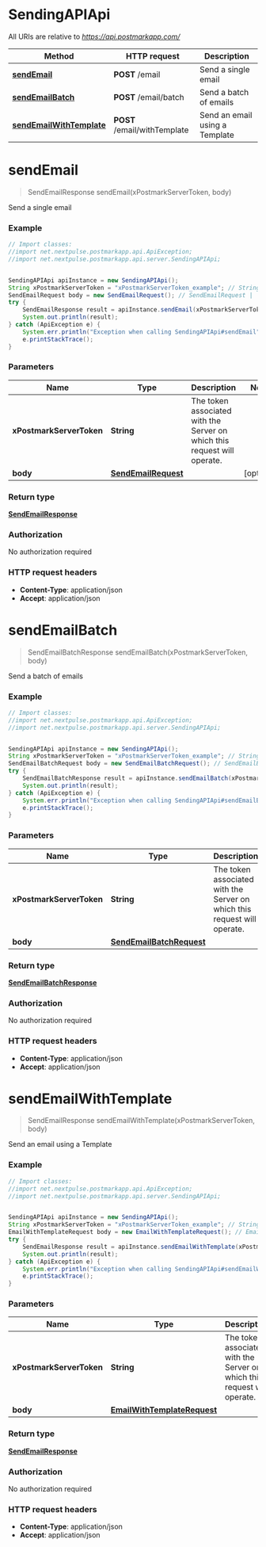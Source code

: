 # SendingAPIApi

All URIs are relative to *https://api.postmarkapp.com/*

Method | HTTP request | Description
------------- | ------------- | -------------
[**sendEmail**](SendingAPIApi.md#sendEmail) | **POST** /email | Send a single email
[**sendEmailBatch**](SendingAPIApi.md#sendEmailBatch) | **POST** /email/batch | Send a batch of emails
[**sendEmailWithTemplate**](SendingAPIApi.md#sendEmailWithTemplate) | **POST** /email/withTemplate | Send an email using a Template


<a name="sendEmail"></a>
# **sendEmail**
> SendEmailResponse sendEmail(xPostmarkServerToken, body)

Send a single email

### Example
```java
// Import classes:
//import net.nextpulse.postmarkapp.api.ApiException;
//import net.nextpulse.postmarkapp.api.server.SendingAPIApi;


SendingAPIApi apiInstance = new SendingAPIApi();
String xPostmarkServerToken = "xPostmarkServerToken_example"; // String | The token associated with the Server on which this request will operate.
SendEmailRequest body = new SendEmailRequest(); // SendEmailRequest | 
try {
    SendEmailResponse result = apiInstance.sendEmail(xPostmarkServerToken, body);
    System.out.println(result);
} catch (ApiException e) {
    System.err.println("Exception when calling SendingAPIApi#sendEmail");
    e.printStackTrace();
}
```

### Parameters

Name | Type | Description  | Notes
------------- | ------------- | ------------- | -------------
 **xPostmarkServerToken** | **String**| The token associated with the Server on which this request will operate. |
 **body** | [**SendEmailRequest**](SendEmailRequest.md)|  | [optional]

### Return type

[**SendEmailResponse**](SendEmailResponse.md)

### Authorization

No authorization required

### HTTP request headers

 - **Content-Type**: application/json
 - **Accept**: application/json

<a name="sendEmailBatch"></a>
# **sendEmailBatch**
> SendEmailBatchResponse sendEmailBatch(xPostmarkServerToken, body)

Send a batch of emails

### Example
```java
// Import classes:
//import net.nextpulse.postmarkapp.api.ApiException;
//import net.nextpulse.postmarkapp.api.server.SendingAPIApi;


SendingAPIApi apiInstance = new SendingAPIApi();
String xPostmarkServerToken = "xPostmarkServerToken_example"; // String | The token associated with the Server on which this request will operate.
SendEmailBatchRequest body = new SendEmailBatchRequest(); // SendEmailBatchRequest | 
try {
    SendEmailBatchResponse result = apiInstance.sendEmailBatch(xPostmarkServerToken, body);
    System.out.println(result);
} catch (ApiException e) {
    System.err.println("Exception when calling SendingAPIApi#sendEmailBatch");
    e.printStackTrace();
}
```

### Parameters

Name | Type | Description  | Notes
------------- | ------------- | ------------- | -------------
 **xPostmarkServerToken** | **String**| The token associated with the Server on which this request will operate. |
 **body** | [**SendEmailBatchRequest**](SendEmailBatchRequest.md)|  | [optional]

### Return type

[**SendEmailBatchResponse**](SendEmailBatchResponse.md)

### Authorization

No authorization required

### HTTP request headers

 - **Content-Type**: application/json
 - **Accept**: application/json

<a name="sendEmailWithTemplate"></a>
# **sendEmailWithTemplate**
> SendEmailResponse sendEmailWithTemplate(xPostmarkServerToken, body)

Send an email using a Template

### Example
```java
// Import classes:
//import net.nextpulse.postmarkapp.api.ApiException;
//import net.nextpulse.postmarkapp.api.server.SendingAPIApi;


SendingAPIApi apiInstance = new SendingAPIApi();
String xPostmarkServerToken = "xPostmarkServerToken_example"; // String | The token associated with the Server on which this request will operate.
EmailWithTemplateRequest body = new EmailWithTemplateRequest(); // EmailWithTemplateRequest | 
try {
    SendEmailResponse result = apiInstance.sendEmailWithTemplate(xPostmarkServerToken, body);
    System.out.println(result);
} catch (ApiException e) {
    System.err.println("Exception when calling SendingAPIApi#sendEmailWithTemplate");
    e.printStackTrace();
}
```

### Parameters

Name | Type | Description  | Notes
------------- | ------------- | ------------- | -------------
 **xPostmarkServerToken** | **String**| The token associated with the Server on which this request will operate. |
 **body** | [**EmailWithTemplateRequest**](EmailWithTemplateRequest.md)|  |

### Return type

[**SendEmailResponse**](SendEmailResponse.md)

### Authorization

No authorization required

### HTTP request headers

 - **Content-Type**: application/json
 - **Accept**: application/json

